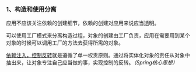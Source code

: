 ### **1、构造和使用分离**

应用不应该关注依赖的创建细节，依赖的创建对应用来说应当透明。

可以使用工厂模式来分离构造过程，对象的创建由工厂负责，应用在需要用到某个对象的时候可以调用工厂的方法去获得所需的对象。

<u>依赖注入，控制反转</u>就是遵循了单一权责原则。通过将实体化对象的责任从对象中抽出来，让对象专注自己应当做的事，实现控制的反转。*（Spring核心思想）*  